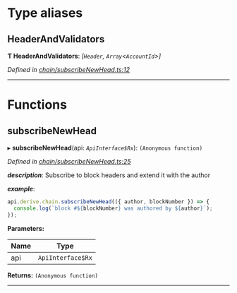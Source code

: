 

# Type aliases

<a id="headerandvalidators"></a>

##  HeaderAndValidators

**Ƭ HeaderAndValidators**: *[`Header`, `Array`<`AccountId`>]*

*Defined in [chain/subscribeNewHead.ts:12](https://github.com/polkadot-js/api/blob/45e5243/packages/api-derive/src/chain/subscribeNewHead.ts#L12)*

___

# Functions

<a id="subscribenewhead"></a>

##  subscribeNewHead

▸ **subscribeNewHead**(api: *`ApiInterface$Rx`*): `(Anonymous function)`

*Defined in [chain/subscribeNewHead.ts:25](https://github.com/polkadot-js/api/blob/45e5243/packages/api-derive/src/chain/subscribeNewHead.ts#L25)*

*__description__*: Subscribe to block headers and extend it with the author

*__example__*:   

```javascript
api.derive.chain.subscribeNewHead(({ author, blockNumber }) => {
  console.log(`block #${blockNumber} was authored by ${author}`);
});
```

**Parameters:**

| Name | Type |
| ------ | ------ |
| api | `ApiInterface$Rx` |

**Returns:** `(Anonymous function)`

___

